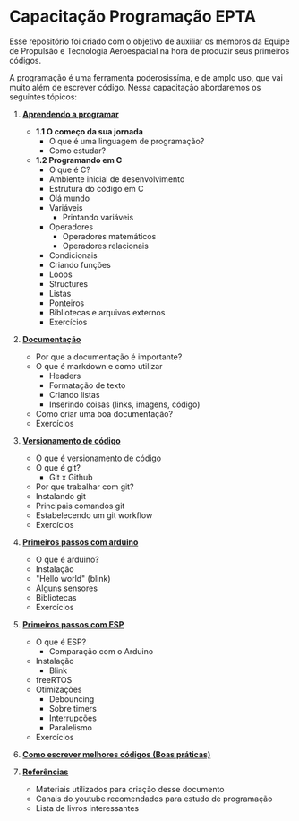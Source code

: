 # Capacitação Programação EPTA

Esse repositório foi criado com o objetivo de auxiliar os membros da Equipe de Propulsão e Tecnologia Aeroespacial na hora de produzir seus primeiros códigos.

A programação é uma ferramenta poderosissíma, e de amplo uso, que vai muito além de escrever código. Nessa capacitação abordaremos os seguintes tópicos:

1. **[Aprendendo a programar](https://github.com/olavocinacio/Capacita-o_Programa-o_EPTA/blob/main/T%C3%B3picos/1-Aprendendo_a_programar.md)**
    - **1.1 O começo da sua jornada**
        - O que é uma linguagem de programação?
        - Como estudar?
    - **1.2 Programando em C**
        - O que é C?
        - Ambiente inicial de desenvolvimento
        - Estrutura do código em C
        - Olá mundo
        - Variáveis
            - Printando variáveis
        - Operadores
            - Operadores matemáticos
            - Operadores relacionais
        - Condicionais
        - Criando funções
        - Loops
        - Structures
        - Listas
        - Ponteiros
        - Bibliotecas e arquivos externos
        - Exercícios


2. **[Documentação](https://github.com/olavocinacio/Capacita-o_Programa-o_EPTA/blob/main/T%C3%B3picos/2-Documenta%C3%A7%C3%A3o.md)**
    - Por que a documentação é importante?
    - O que é markdown e como utilizar
        - Headers 
        - Formatação de texto
        - Criando listas
        - Inserindo coisas (links, imagens, código)
    - Como criar uma boa documentação?
    - Exercícios


3. **[Versionamento de código](https://github.com/olavocinacio/Capacita-o_Programa-o_EPTA/blob/main/T%C3%B3picos/3-Versionamento_de_c%C3%B3digo.md)**
    - O que é versionamento de código
    - O que é git?
        - Git x Github
    - Por que trabalhar com git?
    - Instalando git
    - Principais comandos git
    - Estabelecendo um git workflow
    - Exercícios


4. **[Primeiros passos com arduino](https://github.com/olavocinacio/Capacita-o_Programa-o_EPTA/blob/main/T%C3%B3picos/4-Primeiros_passos_com_arduino.md)**
    - O que é arduino?
    - Instalação
    - "Hello world" (blink)
    - Alguns sensores
    - Bibliotecas
    - Exercícios


5. **[Primeiros passos com ESP](https://github.com/olavocinacio/Capacita-o_Programa-o_EPTA/blob/main/T%C3%B3picos/5-Primeiros_passos_com_esp.md)**
    - O que é ESP?
        - Comparação com o Arduino
    - Instalação
        - Blink
    - freeRTOS
    - Otimizações
        - Debouncing
        - Sobre timers
        - Interrupções
        - Paralelismo
    - Exercícios

6. **[Como escrever melhores códigos (Boas práticas)](https://github.com/olavocinacio/Capacita-o_Programa-o_EPTA/blob/main/T%C3%B3picos/6-Como_escrever_c%C3%B3digos_melhores.md)**



7. **[Referências](https://github.com/olavocinacio/Capacita-o_Programa-o_EPTA/blob/main/T%C3%B3picos/7-Refer%C3%AAncias.md)**
    - Materiais utilizados para criação desse documento
    - Canais do youtube recomendados para estudo de programação
    - Lista de livros interessantes